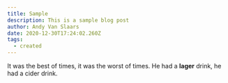 ```yaml
---
title: Sample
description: This is a sample blog post
author: Andy Van Slaars
date: 2020-12-30T17:24:02.260Z
tags:
  - created
---
```

It was the best of times, it was the worst of times. He had a **lager** drink, he had a cider drink.
